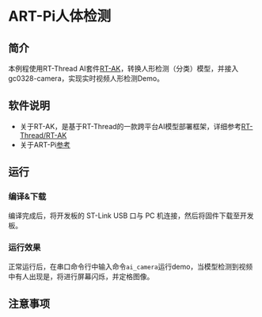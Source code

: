 # ART-Pi人体检测

## 简介

本例程使用RT-Thread AI套件[RT-AK](https://github.com/RT-Thread/RT-AK)，转换人形检测（分类）模型，并接入gc0328-camera，实现实时视频人形检测Demo。

## 软件说明

* 关于RT-AK，是基于RT-Thread的一款跨平台AI模型部署框架，详细参考[RT-Thread/RT-AK](https://github.com/RT-Thread/RT-AK)
* 关于ART-Pi[参考](https://github.com/RT-Thread-Studio/sdk-bsp-stm32h750-realthread-artpi)

## 运行
### 编译&下载

编译完成后，将开发板的 ST-Link USB 口与 PC 机连接，然后将固件下载至开发板。

### 运行效果

正常运行后，在串口命令行中输入命令`ai_camera`运行demo，当模型检测到视频中有人出现是，将进行屏幕闪烁，并定格图像。

## 注意事项 

